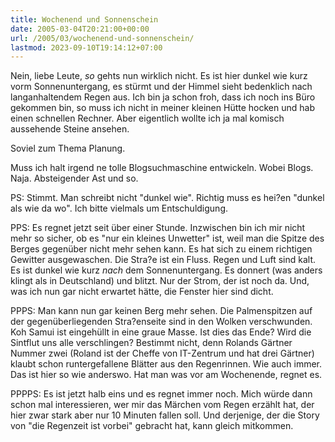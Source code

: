 ```yaml
---
title: Wochenend und Sonnenschein
date: 2005-03-04T20:21:00+00:00
url: /2005/03/wochenend-und-sonnenschein/
lastmod: 2023-09-10T19:14:12+07:00
---
```

Nein, liebe Leute, _so_ gehts nun wirklich nicht. Es ist hier dunkel wie kurz vorm Sonnenuntergang, es stürmt und der Himmel sieht bedenklich nach langanhaltendem Regen aus. Ich bin ja schon froh, dass ich noch ins Büro gekommen bin, so muss ich nicht in meiner kleinen Hütte hocken und hab einen schnellen Rechner. Aber eigentlich wollte ich ja mal komisch aussehende Steine ansehen.

Soviel zum Thema Planung.

Muss ich halt irgend ne tolle Blogsuchmaschine entwickeln. Wobei Blogs. Naja. Absteigender Ast und so.

PS: Stimmt. Man schreibt nicht "dunkel wie". Richtig muss es hei?en "dunkel als wie da wo". Ich bitte vielmals um Entschuldigung.

PPS: Es regnet jetzt seit über einer Stunde. Inzwischen bin ich mir nicht mehr so sicher, ob es "nur ein kleines Unwetter" ist, weil man die Spitze des Berges gegenüber nicht mehr sehen kann. Es hat sich zu einem richtigen Gewitter ausgewaschen. Die Stra?e ist ein Fluss. Regen und Luft sind kalt. Es ist dunkel wie kurz _nach_ dem Sonnenuntergang. Es donnert (was anders klingt als in Deutschland) und blitzt. Nur der Strom, der ist noch da. Und, was ich nun gar nicht erwartet hätte, die Fenster hier sind dicht.

PPPS: Man kann nun gar keinen Berg mehr sehen. Die Palmenspitzen auf der gegenüberliegenden Stra?enseite sind in den Wolken verschwunden. Koh Samui ist eingehüllt in eine graue Masse. Ist dies das Ende? Wird die Sintflut uns alle verschlingen? Bestimmt nicht, denn Rolands Gärtner Nummer zwei (Roland ist der Cheffe von IT-Zentrum und hat drei Gärtner) klaubt schon runtergefallene Blätter aus den Regenrinnen. Wie auch immer. Das ist hier so wie anderswo. Hat man was vor am Wochenende, regnet es.

PPPPS: Es ist jetzt halb eins und es regnet immer noch. Mich würde dann schon mal interessieren, wer mir das Märchen vom Regen erzählt hat, der hier zwar stark aber nur 10 Minuten fallen soll. Und derjenige, der die Story von "die Regenzeit ist vorbei" gebracht hat, kann gleich mitkommen.
